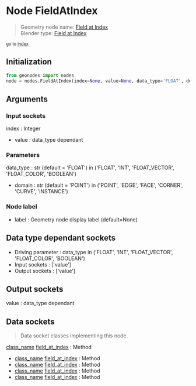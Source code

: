
# Node FieldAtIndex

> Geometry node name: [Field at Index](https://docs.blender.org/manual/en/latest/modeling/geometry_nodes/material/field_at_index.html)<br>
  Blender type: [Field at Index](https://docs.blender.org/api/current/bpy.types.GeometryNodeFieldAtIndex.html)
  
<sub>go to [index](/docs/index.md)</sub>

## Initialization

```python
from geonodes import nodes
node = nodes.FieldAtIndex(index=None, value=None, data_type='FLOAT', domain='POINT', label=None)
```



## Arguments


### Input sockets

index : Integer
- value : data_type dependant

### Parameters

data_type : str (default = 'FLOAT') in ('FLOAT', 'INT', 'FLOAT_VECTOR', 'FLOAT_COLOR', 'BOOLEAN')
- domain : str (default = 'POINT') in ('POINT', 'EDGE', 'FACE', 'CORNER', 'CURVE', 'INSTANCE')

### Node label

- label : Geometry node display label (default=None)

## Data type dependant sockets

- Driving parameter : data_type in ('FLOAT', 'INT', 'FLOAT_VECTOR', 'FLOAT_COLOR', 'BOOLEAN')
- Input sockets  : ['value']
- Output sockets : ['value']   
  
  

## Output sockets

value : data_type dependant

## Data sockets

> Data socket classes implementing this node.
  
[class_name](docs/sockets/Boolean.md) [field_at_index](docs/sockets/Boolean.md#field_at_index) : Method
- [class_name](docs/sockets/Color.md) [field_at_index](docs/sockets/Color.md#field_at_index) : Method
- [class_name](docs/sockets/Float.md) [field_at_index](docs/sockets/Float.md#field_at_index) : Method
- [class_name](docs/sockets/Integer.md) [field_at_index](docs/sockets/Integer.md#field_at_index) : Method
- [class_name](docs/sockets/Vector.md) [field_at_index](docs/sockets/Vector.md#field_at_index) : Method
  
